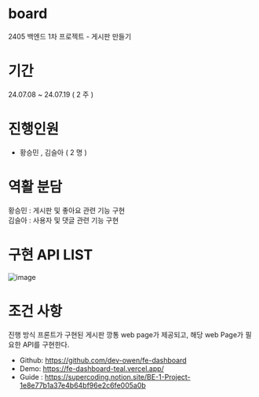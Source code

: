 # board
2405 백엔드 1차 프로젝트 - 게시판 만들기

# 기간 
24.07.08 ~ 24.07.19 ( 2 주 ) 

# 진행인원 
- 황승민 , 김슬아 ( 2 명 )

# 역활 분담 
황승민 : 게시판 및 좋아요 관련 기능 구현  
김슬아 : 사용자 및 댓글 관련 기능 구현

# 구현 API LIST 
![image](https://github.com/user-attachments/assets/b3cd053c-cd7a-4a16-b79a-1ce10d36e446)


# 조건 사항 
진행 방식
프론트가 구현된 게시판 깡통 web page가 제공되고, 해당 web Page가 필요한 API를 구현한다.
- Github: https://github.com/dev-owen/fe-dashboard
- Demo: https://fe-dashboard-teal.vercel.app/
- Guide : https://supercoding.notion.site/BE-1-Project-1e8e77b1a37e4b64bf96e2c6fe005a0b
